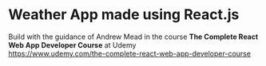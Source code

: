 # Weather App made using React.js

Build with the guidance of Andrew Mead in the course <strong>The Complete React Web App Developer Course</strong> at Udemy<br>
https://www.udemy.com/the-complete-react-web-app-developer-course
